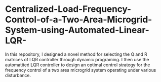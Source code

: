 # Centralized-Load-Frequency-Control-of-a-Two-Area-Microgrid-System-using-Automated-Linear-LQR-
In this repository, I designed a novel method for selecting the Q and R matrices of LQR controller through dynamic programing. I then use the automatited LQR controller to design an optimal control strategy for the frequency control of a two area microgrid system operating under  various disturbance.
